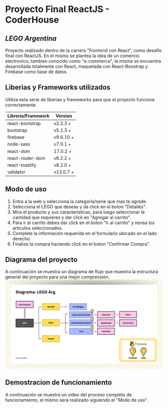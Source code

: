 # Proyecto Final ReactJS - CoderHouse

## _LEGO Argentina_

Proyecto realizado dentro de la carrera "Frontend con React", como desafio final con ReactJS. En el mismo se plantea la idea de un comercio electronico, tambien conocido como "e-commerce", la misma se encuentra desarrollada totalmente con React, maquetada con React-Boostrap y Firebase como base de datos.

## Liberias y Frameworks utilizados

Utiliza esta serie de liberias y frameworks para que el proyecto funcione correctamente.

| Libreria/Framework | Version   |
| ------------------ | --------- |
| react-bootstrap    | v2.2.3 +  |
| bootstrap          | v5.1.3 +  |
| firebase           | v9.6.10 + |
| node-sass          | v7.0.1 +  |
| react-dom          | 17.0.2 +  |
| react-router-dom   | v6.2.2 +  |
| react-toastify     | v8.2.0 +  |
| validator          | v13.0.7 + |

## Modo de uso

1. Entra a la web y selecciona la categoria/serie que mas te agrade.
2. Selecciona el LEGO que deseas y da click en el boton "Detalles".
3. Mira el producto y sus caracteristicas, para luego seleccionar la cantidad que requieres y dar click en "Agregar al carrito".
4. Para ir al carrito debes dar click en el boton "Ir al carrito" y revisa los articulos seleccionados.
5. Complete la información requerida en el formulario ubicado en el lado derecho.
6. Finalize la compra haciendo click en el boton "Confirmar Compra".

## Diagrama del proyecto

A continuación se muestra un diagrama de flujo que muestra la estructura general del proyecto para una mejor comprensión.
![imagen diagrama del proyecto LEGO ReactJS ](src/assets/img/diagrama.png)

## Demostracion de funcionamiento

A continuación se muestra un video del proceso completo de funcionamiento, el mismo sera realizado siguiendo el "Modo de uso".
